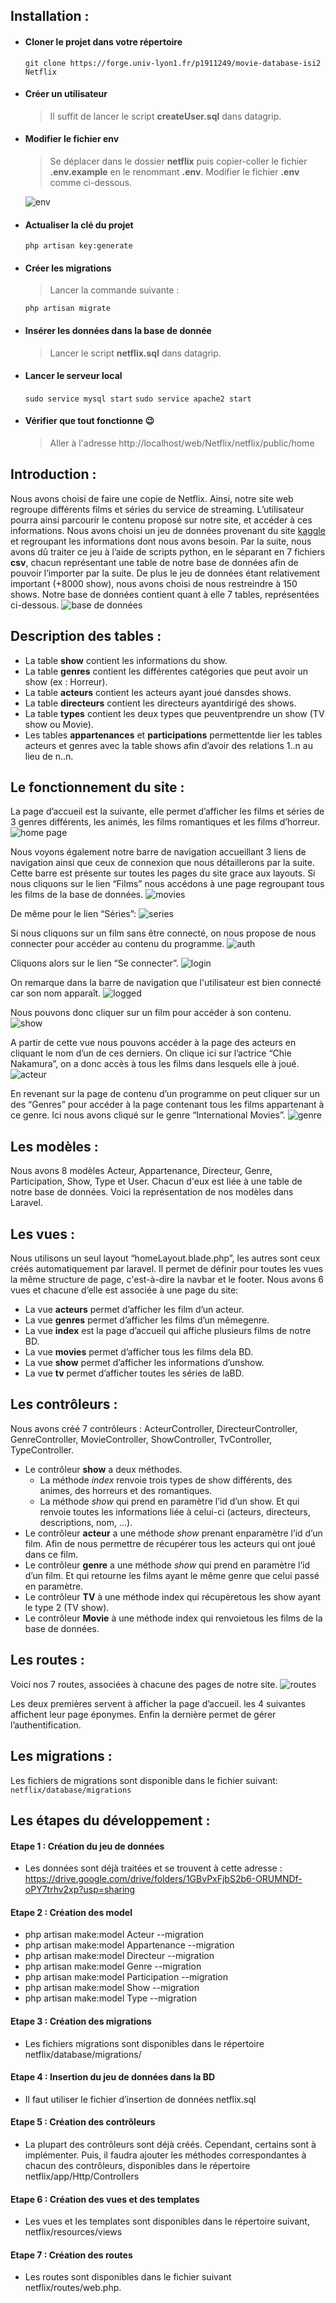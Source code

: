 
## Installation :

* #### Cloner le projet dans votre répertoire
	`git clone https://forge.univ-lyon1.fr/p1911249/movie-database-isi2 Netflix`
* #### Créer un utilisateur

	> Il suffit de lancer le script **createUser.sql** dans datagrip.

* #### Modifier le fichier env

	> Se déplacer dans le dossier **netflix** puis copier-coller le fichier **.env.example** en le renommant **.env**. 
	>Modifier le fichier **.env** comme ci-dessous.
	
	![env](resources/env.png)
* #### Actualiser la clé du projet
	`php artisan key:generate`
* #### Créer les migrations

	> Lancer la commande suivante :
	
	`php artisan migrate`
* #### Insérer les données dans la base de donnée

	> Lancer le script **netflix.sql** dans datagrip.
	
* #### Lancer le serveur local
	`sudo service mysql start`
	`sudo service apache2 start`
* #### Vérifier que tout fonctionne 😉

	> Aller à l'adresse http://localhost/web/Netflix/netflix/public/home
  
    
    
## Introduction :


Nous avons choisi de faire une copie de Netflix. Ainsi, notre site web regroupe différents films et séries du service de streaming. L’utilisateur pourra ainsi parcourir le contenu proposé sur notre site, et accéder à ces informations.
Nous avons choisi un jeu de données provenant du site [kaggle](https://www.kaggle.com/datasets/shivamb/netflix-shows) et regroupant les informations dont nous avons besoin. Par la suite, nous avons dû traiter ce jeu à l’aide de scripts python, en le séparant en 7 fichiers **csv**, chacun représentant une table de notre base de données afin de pouvoir l’importer par la suite. De plus le jeu de données étant relativement important (+8000 show), nous avons choisi de nous restreindre à 150 shows.
Notre base de données contient quant à elle 7 tables, représentées ci-dessous.
![base de données](resources/tables.png)

## Description des tables :

* La table **show** contient les informations du show.
* La table **genres** contient les différentes catégories que peut avoir un show (ex : Horreur).
* La table **acteurs** contient les acteurs ayant joué dansdes shows.
* La table **directeurs** contient les directeurs ayantdirigé des shows.
* La table **types** contient les deux types que peuventprendre un show (TV show ou Movie).
* Les tables **appartenances** et **participations** permettentde lier les tables acteurs et genres avec la table shows afin d’avoir des relations 1..n au lieu de n..n.

  

## Le fonctionnement du site :

  

La page d’accueil est la suivante, elle permet d’afficher les films et séries de 3 genres différents, les animés, les films romantiques et les films d’horreur. 
![home page](resources/home.png)

Nous voyons également notre barre de navigation accueillant 3 liens de navigation ainsi que ceux de connexion que nous détaillerons par la suite. Cette barre est présente sur toutes les pages du site grace aux layouts. Si nous cliquons sur le lien “Films” nous accédons à une page regroupant tous les films de la base de données.
![movies](resources/movies.png)

De même pour le lien “Séries”:
![series](resources/series.png)
  
Si nous cliquons sur un film sans être connecté, on nous propose de nous connecter pour accéder au contenu du programme.
![auth](resources/auth.png)
  
Cliquons alors sur le lien “Se connecter”.
![login](resources/login.png)

On remarque dans la barre de navigation que l'utilisateur est bien connecté car son nom apparaît.
![logged](resources/logged.png)
  
Nous pouvons donc cliquer sur un film pour accéder à son contenu.
![show](resources/show.png)
  
A partir de cette vue nous pouvons accéder à la page des acteurs en cliquant le nom d’un de ces derniers. On clique ici sur l’actrice “Chie Nakamura”, on a donc accès à tous les films dans lesquels elle à joué.
![acteur](resources/acteur.png)
  
En revenant sur la page de contenu d’un programme on peut cliquer sur un des “Genres” pour accéder à la page contenant tous les films appartenant à ce genre. Ici nous avons cliqué sur le genre “International Movies”.
![genre](resources/genre.png)

## Les modèles :

Nous avons 8 modèles Acteur, Appartenance, Directeur, Genre, Participation, Show, Type et User. Chacun d'eux est liée à une table de notre base de données. Voici la représentation de nos modèles dans Laravel.


## Les vues :

Nous utilisons un seul layout “homeLayout.blade.php”, les autres sont ceux créés automatiquement par laravel. Il permet de définir pour toutes les vues la même structure de page, c'est-à-dire la navbar et le footer.
Nous avons 6 vues et chacune d’elle est associée à une page du site:

* La vue **acteurs** permet d’afficher les film d’un acteur.
* La vue **genres** permet d’afficher les films d’un mêmegenre.
* La vue **index** est la page d’accueil qui affiche plusieurs films de notre BD.
* La vue **movies** permet d’afficher tous les films dela BD.
* La vue **show** permet d’afficher les informations d’unshow.
* La vue **tv** permet d’afficher toutes les séries de laBD.
 

## Les contrôleurs :


Nous avons créé 7 contrôleurs : ActeurController, DirecteurController, GenreController, MovieController, ShowController, TvController, TypeController.

  

 * Le contrôleur **show** a deux méthodes. 
	* La méthode *index* renvoie trois types de show différents, des animes, des horreurs et des romantiques.
	* La méthode *show* qui prend en paramètre l’id d’un show. Et qui renvoie toutes les informations liée à celui-ci (acteurs, directeurs, descriptions, nom, ...).
* Le contrôleur **acteur** a une méthode *show* prenant enparamètre l’id d’un film. Afin de nous permettre de récupérer tous les acteurs qui ont joué dans ce film. 
* Le contrôleur **genre** a une méthode *show* qui prend en paramètre l’id d’un film. Et qui retourne les films ayant le même genre que celui passé en paramètre.
* Le contrôleur **TV** à une méthode index qui récupèretous les show ayant le type 2 (TV show).
* Le contrôleur **Movie** à une méthode index qui renvoietous les films de la base de données.

  
  

## Les routes :

  

Voici nos 7 routes, associées à chacune des pages de notre site. 
![routes](resources/routes.png)

Les deux premières servent à afficher la page d’accueil. les 4 suivantes affichent leur page éponymes. Enfin la dernière permet de gérer l’authentification.

## Les migrations :

Les fichiers de migrations sont disponible dans le fichier suivant:
`netflix/database/migrations`

  
## Les étapes du développement :

#### Etape 1 : Création du jeu de données

* Les données sont déjà traitées et se trouvent à cette adresse : https://drive.google.com/drive/folders/1GBvPxFjbS2b6-ORUMNDf-oPY7trhv2xp?usp=sharing
    
#### Etape 2 : Création des model

* php artisan make:model Acteur --migration
* php artisan make:model Appartenance --migration
* php artisan make:model Directeur --migration
* php artisan make:model Genre --migration
* php artisan make:model Participation --migration
* php artisan make:model Show --migration  
* php artisan make:model Type --migration
   
#### Etape 3 : Création des migrations

* Les fichiers migrations sont disponibles dans le répertoire netflix/database/migrations/
 

#### Etape 4 : Insertion du jeu de données dans la BD

* Il faut utiliser le fichier d’insertion de données netflix.sql
    
#### Etape 5 : Création des contrôleurs

* La plupart des contrôleurs sont déjà créés. Cependant, certains sont à implémenter. Puis, il faudra ajouter les méthodes correspondantes à chacun des contrôleurs, disponibles dans le répertoire netflix/app/Http/Controllers
    
#### Etape 6 : Création des vues et des templates

* Les vues et les templates sont disponibles dans le répertoire suivant, netflix/resources/views
   
#### Etape 7 : Création des routes

* Les routes sont disponibles dans le fichier suivant netflix/routes/web.php.